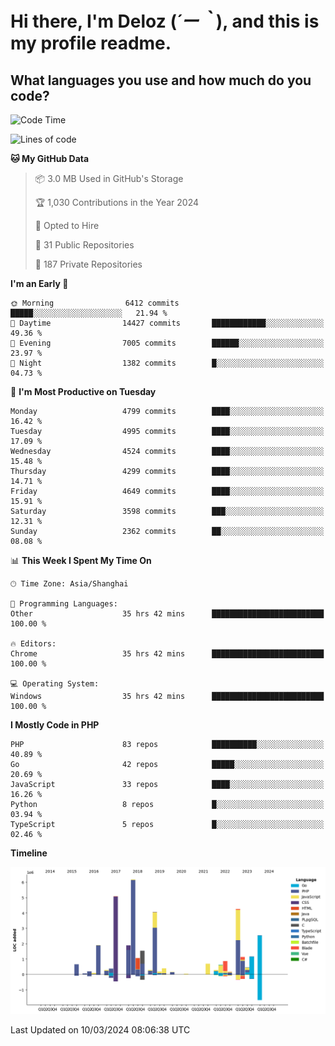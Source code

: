 # **Hi there, I'm Deloz (*´ー｀*), and this is my profile readme.**

## **What languages you use and how much do you code?**

<!--START_SECTION:waka-->
![Code Time](http://img.shields.io/badge/Code%20Time-3%2C431%20hrs%2058%20mins-blue)

![Lines of code](https://img.shields.io/badge/From%20Hello%20World%20I%27ve%20Written-36.6%20million%20lines%20of%20code-blue)

**🐱 My GitHub Data** 

> 📦 3.0 MB Used in GitHub's Storage 
 > 
> 🏆 1,030 Contributions in the Year 2024
 > 
> 💼 Opted to Hire
 > 
> 📜 31 Public Repositories 
 > 
> 🔑 187 Private Repositories 
 > 
**I'm an Early 🐤** 

```text
🌞 Morning                6412 commits        █████░░░░░░░░░░░░░░░░░░░░   21.94 % 
🌆 Daytime                14427 commits       ████████████░░░░░░░░░░░░░   49.36 % 
🌃 Evening                7005 commits        ██████░░░░░░░░░░░░░░░░░░░   23.97 % 
🌙 Night                  1382 commits        █░░░░░░░░░░░░░░░░░░░░░░░░   04.73 % 
```
📅 **I'm Most Productive on Tuesday** 

```text
Monday                   4799 commits        ████░░░░░░░░░░░░░░░░░░░░░   16.42 % 
Tuesday                  4995 commits        ████░░░░░░░░░░░░░░░░░░░░░   17.09 % 
Wednesday                4524 commits        ████░░░░░░░░░░░░░░░░░░░░░   15.48 % 
Thursday                 4299 commits        ████░░░░░░░░░░░░░░░░░░░░░   14.71 % 
Friday                   4649 commits        ████░░░░░░░░░░░░░░░░░░░░░   15.91 % 
Saturday                 3598 commits        ███░░░░░░░░░░░░░░░░░░░░░░   12.31 % 
Sunday                   2362 commits        ██░░░░░░░░░░░░░░░░░░░░░░░   08.08 % 
```


📊 **This Week I Spent My Time On** 

```text
🕑︎ Time Zone: Asia/Shanghai

💬 Programming Languages: 
Other                    35 hrs 42 mins      █████████████████████████   100.00 % 

🔥 Editors: 
Chrome                   35 hrs 42 mins      █████████████████████████   100.00 % 

💻 Operating System: 
Windows                  35 hrs 42 mins      █████████████████████████   100.00 % 
```

**I Mostly Code in PHP** 

```text
PHP                      83 repos            ██████████░░░░░░░░░░░░░░░   40.89 % 
Go                       42 repos            █████░░░░░░░░░░░░░░░░░░░░   20.69 % 
JavaScript               33 repos            ████░░░░░░░░░░░░░░░░░░░░░   16.26 % 
Python                   8 repos             █░░░░░░░░░░░░░░░░░░░░░░░░   03.94 % 
TypeScript               5 repos             █░░░░░░░░░░░░░░░░░░░░░░░░   02.46 % 
```



**Timeline**

![Lines of Code chart](https://raw.githubusercontent.com/deloz/deloz/main/assets/bar_graph.png)


 Last Updated on 10/03/2024 08:06:38 UTC
<!--END_SECTION:waka-->
